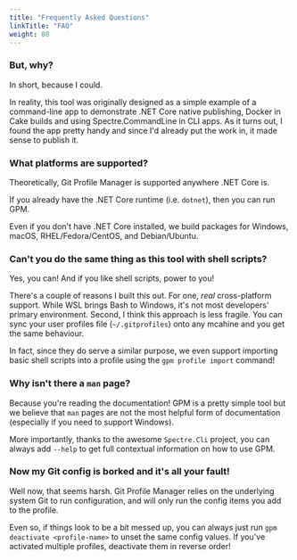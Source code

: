 ```yaml
---
title: "Frequently Asked Questions"
linkTitle: "FAQ"
weight: 80
---
```


### But, why?

In short, because I could.

In reality, this tool was originally designed as a simple example of a command-line app to demonstrate .NET Core native publishing, Docker in Cake builds and using Spectre.CommandLine in CLI apps. As it turns out, I found the app pretty handy and since I'd already put the work in, it made sense to publish it.

### What platforms are supported?

Theoretically, Git Profile Manager is supported anywhere .NET Core is. 

If you already have the .NET Core runtime (i.e. `dotnet`), then you can run GPM.

Even if you don't have .NET Core installed, we build packages for Windows, macOS, RHEL/Fedora/CentOS, and Debian/Ubuntu.

### Can't you do the same thing as this tool with shell scripts?

Yes, you can! And if you like shell scripts, power to you!

There's a couple of reasons I built this out. For one, *real* cross-platform support. While WSL brings Bash to Windows, it's not most developers' primary environment. Second, I think this approach is less fragile. You can sync your user profiles file (`~/.gitprofiles`) onto any mcahine and you get the same behaviour.

In fact, since they do serve a similar purpose, we even support importing basic shell scripts into a profile using the `gpm profile import` command!

### Why isn't there a `man` page?

Because you're reading the documentation! GPM is a pretty simple tool but we believe that `man` pages are not the most helpful form of documentation (especially if you need to support Windows).

More importantly, thanks to the awesome `Spectre.Cli` project, you can always add `--help` to get full contextual information on how to use GPM.

### Now my Git config is borked and it's all your fault!

Well now, that seems harsh. Git Profile Manager relies on the underlying system Git to run configuration, and will only run the config items you add to the profile.

Even so, if things look to be a bit messed up, you can always just run `gpm deactivate <profile-name>` to unset the same config values. If you've activated multiple profiles, deactivate them in reverse order!